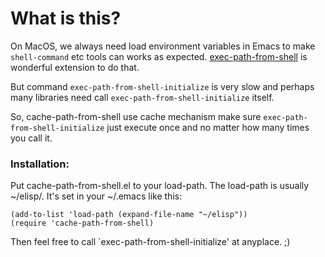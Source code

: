 # What is this?

On MacOS, we always need load environment variables in Emacs
to make ```shell-command``` etc tools can works as expected.
[exec-path-from-shell](https://github.com/purcell/exec-path-from-shell) is wonderful extension to do that.

But command ```exec-path-from-shell-initialize``` is very slow
and perhaps many libraries need call ```exec-path-from-shell-initialize``` itself.

So, cache-path-from-shell use cache mechanism make sure
```exec-path-from-shell-initialize``` just execute once and
no matter how many times you call it.

### Installation:
Put cache-path-from-shell.el to your load-path.
The load-path is usually ~/elisp/.
It's set in your ~/.emacs like this:

```Elisp
(add-to-list 'load-path (expand-file-name "~/elisp"))
(require 'cache-path-from-shell)
```

Then feel free to call `exec-path-from-shell-initialize' at anyplace. ;)
